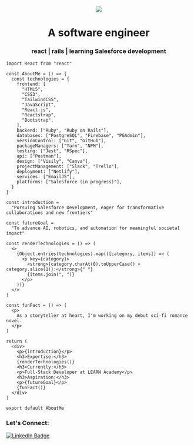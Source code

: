 <h1 align="center">
    <img src="https://readme-typing-svg.herokuapp.com/?lines=Hi,+I'm+Jeremie!+👋🏽;Nice+to+meet+you!+🙂&center=true&size=30&color=29d2a">
</h1>

<h1 align="center">A software engineer</h1>
<h3 align="center">react | rails | learning Salesforce development</h3>

```
import React from "react"

const AboutMe = () => {
  const technologies = {
    frontend: [
      "HTML5",
      "CSS3",
      "TailwindCSS",
      "JavaScript",
      "React.js",
      "Reactstrap",
      "Bootstrap",
    ],
    backend: ["Ruby", "Ruby on Rails"],
    databases: ["PostgreSQL", "Firebase", "PGAdmin"],
    versionControl: ["Git", "GitHub"],
    packageManagers: ["Yarn", "NPM"],
    testing: ["Jest", "RSpec"],
    api: ["Postman"],
    design: ["Visily", "Canva"],
    projectManagement: ["Slack", "Trello"],
    deployment: ["Netlify"],
    services: ["EmailJS"],
    platforms: ["Salesforce (in progress)"],
  }
}

const introduction =
  "Pursuing Salesforce Development, eager for transformative collaborations and new frontiers"

const futureGoal =
  "To advance AI, robotics, and automation for meaningful societal impact"

const renderTechnologies = () => (
  <>
    {Object.entries(technologies).map(([category, items]) => (
      <p key={category}>
        <strong>{category.charAt(0).toUpperCase() + category.slice(1)}:</strong>{" "}
        {items.join(", ")}
      </p>
    ))}
  </>
)

const funFact = () => (
  <p>
    As a storyteller at heart, I'm working on my debut sci-fi romance novel.
  </p>
)

return (
  <div>
    <p>{introduction}</p>
    <h3>Expertise:</h3>
    {renderTechnologies()}
    <h3>Currently:</h3>
    <p>Full-Stack Developer at LEARN Academy</p>
    <h3>Aspiration:</h3>
    <p>{futureGoal}</p>
    {funFact()}
  </div>
)

export default AboutMe
```

<h3 align="left">Let's Connect:</h3>
<p align="left">
  <a href="https://linkedin.com/in/jeremiejoseph" target="_blank">
    <img src="https://img.shields.io/badge/-Jeremie%20Joseph-blue?style=flat-square&logo=Linkedin&logoColor=white&link=https://linkedin.com/in/jeremiejoseph" alt="LinkedIn Badge">
  </a>
</p>
